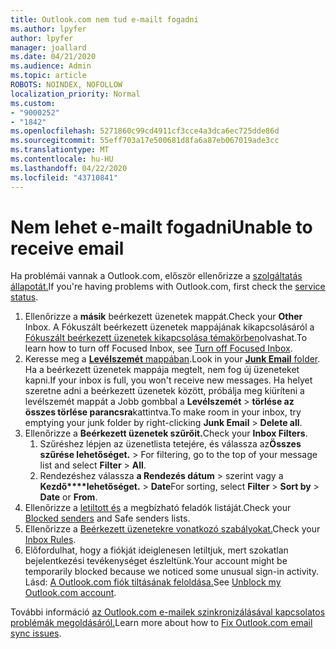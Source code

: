 ```yaml
---
title: Outlook.com nem tud e-mailt fogadni
ms.author: lpyfer
author: lpyfer
manager: joallard
ms.date: 04/21/2020
ms.audience: Admin
ms.topic: article
ROBOTS: NOINDEX, NOFOLLOW
localization_priority: Normal
ms.custom:
- "9000252"
- "1842"
ms.openlocfilehash: 5271860c99cd4911cf3cce4a3dca6ec725dde86d
ms.sourcegitcommit: 55eff703a17e500681d8fa6a87eb067019ade3cc
ms.translationtype: MT
ms.contentlocale: hu-HU
ms.lasthandoff: 04/22/2020
ms.locfileid: "43710841"
---
```

# <a name="unable-to-receive-email"></a><span data-ttu-id="632c3-102">Nem lehet e-mailt fogadni</span><span class="sxs-lookup"><span data-stu-id="632c3-102">Unable to receive email</span></span>

<span data-ttu-id="632c3-103">Ha problémái vannak a Outlook.com, először ellenőrizze a [szolgáltatás állapotát.](https://go.microsoft.com/fwlink/p/?linkid=837482)</span><span class="sxs-lookup"><span data-stu-id="632c3-103">If you're having problems with Outlook.com, first check the [service status](https://go.microsoft.com/fwlink/p/?linkid=837482).</span></span>

1. <span data-ttu-id="632c3-104">Ellenőrizze a **másik** beérkezett üzenetek mappát.</span><span class="sxs-lookup"><span data-stu-id="632c3-104">Check your **Other** Inbox.</span></span> <span data-ttu-id="632c3-105">A Fókuszált beérkezett üzenetek mappájának kikapcsolásáról a [Fókuszált beérkezett üzenetek kikapcsolása témakörben](https://support.office.com/article/f714d94d-9e63-4217-9ccb-6cb2986aa1b2)olvashat.</span><span class="sxs-lookup"><span data-stu-id="632c3-105">To learn how to turn off Focused Inbox, see [Turn off Focused Inbox](https://support.office.com/article/f714d94d-9e63-4217-9ccb-6cb2986aa1b2).</span></span> 
2. <span data-ttu-id="632c3-106">Keresse meg a [ **Levélszemét** mappában](https://outlook.live.com/mail/junkemail).</span><span class="sxs-lookup"><span data-stu-id="632c3-106">Look in your [**Junk Email** folder](https://outlook.live.com/mail/junkemail).</span></span> <span data-ttu-id="632c3-107">Ha a beérkezett üzenetek mappája megtelt, nem fog új üzeneteket kapni.</span><span class="sxs-lookup"><span data-stu-id="632c3-107">If your inbox is full, you won't receive new messages.</span></span> <span data-ttu-id="632c3-108">Ha helyet szeretne adni a beérkezett üzenetek között, próbálja meg kiüríteni a levélszemét mappát a Jobb gombbal a **Levélszemét** > **törlése az összes törlése parancsra**kattintva.</span><span class="sxs-lookup"><span data-stu-id="632c3-108">To make room in your inbox, try emptying your junk folder by right-clicking **Junk Email** > **Delete all**.</span></span>
3. <span data-ttu-id="632c3-109">Ellenőrizze a **Beérkezett üzenetek szűrőit.**</span><span class="sxs-lookup"><span data-stu-id="632c3-109">Check your **Inbox Filters**.</span></span> 
    1. <span data-ttu-id="632c3-110">Szűréshez lépjen az üzenetlista tetejére, és válassza az**Összes** **szűrése lehetőséget.** > </span><span class="sxs-lookup"><span data-stu-id="632c3-110">For filtering, go to the top of your message list and select **Filter** > **All**.</span></span>
    2. <span data-ttu-id="632c3-111">Rendezéshez válassza **a Rendezés dátum** > szerint vagy a **Kezdő\*\*\*\*lehetőséget.** > **Date**</span><span class="sxs-lookup"><span data-stu-id="632c3-111">For sorting, select **Filter** > **Sort by** > **Date** or **From**.</span></span>
4. <span data-ttu-id="632c3-112">Ellenőrizze a [letiltott és](https://outlook.live.com/mail/options/mail/junkEmail) a megbízható feladók listáját.</span><span class="sxs-lookup"><span data-stu-id="632c3-112">Check your [Blocked senders](https://outlook.live.com/mail/options/mail/junkEmail) and Safe senders lists.</span></span>
5. <span data-ttu-id="632c3-113">Ellenőrizze a [Beérkezett üzenetekre vonatkozó szabályokat.](https://outlook.live.com/mail/options/mail/rules)</span><span class="sxs-lookup"><span data-stu-id="632c3-113">Check your [Inbox Rules](https://outlook.live.com/mail/options/mail/rules).</span></span>
6. <span data-ttu-id="632c3-114">Előfordulhat, hogy a fiókját ideiglenesen letiltjuk, mert szokatlan bejelentkezési tevékenységet észleltünk.</span><span class="sxs-lookup"><span data-stu-id="632c3-114">Your account might be temporarily blocked because we noticed some unusual sign-in activity.</span></span> <span data-ttu-id="632c3-115">Lásd: [A Outlook.com fiók tiltásának feloldása.](https://support.office.com/article/f4ad2701-d166-4d8b-8a6a-9af2a1f8a4c4)</span><span class="sxs-lookup"><span data-stu-id="632c3-115">See [Unblock my Outlook.com account](https://support.office.com/article/f4ad2701-d166-4d8b-8a6a-9af2a1f8a4c4).</span></span>

<span data-ttu-id="632c3-116">További információ [az Outlook.com e-mailek szinkronizálásával kapcsolatos problémák megoldásáról.](https://support.office.com/article/d39e3341-8d79-4bf1-b3c7-ded602233642)</span><span class="sxs-lookup"><span data-stu-id="632c3-116">Learn more about how to [Fix Outlook.com email sync issues](https://support.office.com/article/d39e3341-8d79-4bf1-b3c7-ded602233642).</span></span>